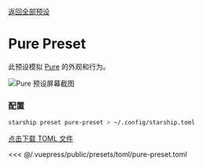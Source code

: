 [返回全部预设](./README.md#pure)

# Pure Preset

此预设模拟 [Pure](https://github.com/sindresorhus/pure) 的外观和行为。

![Pure 预设屏幕截图](/presets/img/pure-preset.png)

### 配置

```sh
starship preset pure-preset > ~/.config/starship.toml
```

[点击下载 TOML 文件](/presets/toml/pure-preset.toml)

<<< @/.vuepress/public/presets/toml/pure-preset.toml
